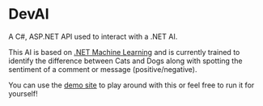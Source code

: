 # DevAI
A C#, ASP.NET API used to interact with a .NET AI.

This AI is based on [.NET Machine Learning](https://dotnet.microsoft.com/en-us/apps/machinelearning-ai) and is currently trained to identify the difference between Cats and Dogs along with spotting the sentiment of a comment or message (positive/negative).

You can use the [demo site](http://s1.publiczeus.com:5165/) to play around with this or feel free to run it for yourself!
